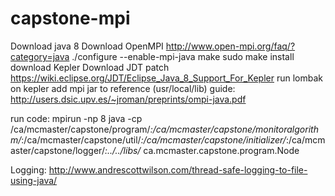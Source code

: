 # capstone-mpi

Download java 8
Download OpenMPI http://www.open-mpi.org/faq/?category=java
./configure --enable-mpi-java
make
sudo make install
download Kepler
Download JDT patch 
https://wiki.eclipse.org/JDT/Eclipse_Java_8_Support_For_Kepler
run lombak on kepler
add mpi jar to reference (usr/local/lib)
guide: http://users.dsic.upv.es/~jroman/preprints/ompi-java.pdf

run code:
mpirun -np 8 java -cp /ca/mcmaster/capstone/program/*:/ca/mcmaster/capstone/monitoralgorithm/*:/ca/mcmaster/capstone/util/*:/ca/mcmaster/capstone/initializer/*:/ca/mcmaster/capstone/logger/*:../../libs/*  ca.mcmaster.capstone.program.Node

Logging:
http://www.andrescottwilson.com/thread-safe-logging-to-file-using-java/
